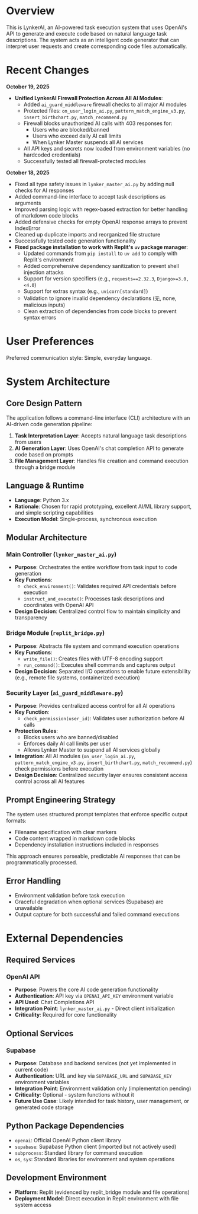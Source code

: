 # Overview

This is LynkerAI, an AI-powered task execution system that uses OpenAI's API to generate and execute code based on natural language task descriptions. The system acts as an intelligent code generator that can interpret user requests and create corresponding code files automatically.

# Recent Changes

**October 19, 2025**
- **Unified LynkerAI Firewall Protection Across All AI Modules**:
  - Added `ai_guard_middleware` firewall checks to all major AI modules
  - Protected files: `on_user_login_ai.py`, `pattern_match_engine_v3.py`, `insert_birthchart.py`, `match_recommend.py`
  - Firewall blocks unauthorized AI calls with 403 responses for:
    - Users who are blocked/banned
    - Users who exceed daily AI call limits
    - When Lynker Master suspends all AI services
  - All API keys and secrets now loaded from environment variables (no hardcoded credentials)
  - Successfully tested all firewall-protected modules

**October 18, 2025**
- Fixed all type safety issues in `lynker_master_ai.py` by adding null checks for AI responses
- Added command-line interface to accept task descriptions as arguments
- Improved parsing logic with regex-based extraction for better handling of markdown code blocks
- Added defensive checks for empty OpenAI response arrays to prevent IndexError
- Cleaned up duplicate imports and reorganized file structure
- Successfully tested code generation functionality
- **Fixed package installation to work with Replit's `uv` package manager**:
  - Updated commands from `pip install` to `uv add` to comply with Replit's environment
  - Added comprehensive dependency sanitization to prevent shell injection attacks
  - Support for version specifiers (e.g., `requests==2.32.3`, `Django>=3.0,<4.0`)
  - Support for extras syntax (e.g., `uvicorn[standard]`)
  - Validation to ignore invalid dependency declarations (无, none, malicious inputs)
  - Clean extraction of dependencies from code blocks to prevent syntax errors

# User Preferences

Preferred communication style: Simple, everyday language.

# System Architecture

## Core Design Pattern
The application follows a command-line interface (CLI) architecture with an AI-driven code generation pipeline:

1. **Task Interpretation Layer**: Accepts natural language task descriptions from users
2. **AI Generation Layer**: Uses OpenAI's chat completion API to generate code based on prompts
3. **File Management Layer**: Handles file creation and command execution through a bridge module

## Language & Runtime
- **Language**: Python 3.x
- **Rationale**: Chosen for rapid prototyping, excellent AI/ML library support, and simple scripting capabilities
- **Execution Model**: Single-process, synchronous execution

## Modular Architecture

### Main Controller (`lynker_master_ai.py`)
- **Purpose**: Orchestrates the entire workflow from task input to code generation
- **Key Functions**:
  - `check_environment()`: Validates required API credentials before execution
  - `instruct_and_execute()`: Processes task descriptions and coordinates with OpenAI API
- **Design Decision**: Centralized control flow to maintain simplicity and transparency

### Bridge Module (`replit_bridge.py`)
- **Purpose**: Abstracts file system and command execution operations
- **Key Functions**:
  - `write_file()`: Creates files with UTF-8 encoding support
  - `run_command()`: Executes shell commands and captures output
- **Design Decision**: Separated I/O operations to enable future extensibility (e.g., remote file systems, containerized execution)

### Security Layer (`ai_guard_middleware.py`)
- **Purpose**: Provides centralized access control for all AI operations
- **Key Function**:
  - `check_permission(user_id)`: Validates user authorization before AI calls
- **Protection Rules**:
  - Blocks users who are banned/disabled
  - Enforces daily AI call limits per user
  - Allows Lynker Master to suspend all AI services globally
- **Integration**: All AI modules (`on_user_login_ai.py`, `pattern_match_engine_v3.py`, `insert_birthchart.py`, `match_recommend.py`) check permissions before execution
- **Design Decision**: Centralized security layer ensures consistent access control across all AI features

## Prompt Engineering Strategy
The system uses structured prompt templates that enforce specific output formats:
- Filename specification with clear markers
- Code content wrapped in markdown code blocks
- Dependency installation instructions included in responses

This approach ensures parseable, predictable AI responses that can be programmatically processed.

## Error Handling
- Environment validation before task execution
- Graceful degradation when optional services (Supabase) are unavailable
- Output capture for both successful and failed command executions

# External Dependencies

## Required Services

### OpenAI API
- **Purpose**: Powers the core AI code generation functionality
- **Authentication**: API key via `OPENAI_API_KEY` environment variable
- **API Used**: Chat Completions API
- **Integration Point**: `lynker_master_ai.py` - Direct client initialization
- **Criticality**: Required for core functionality

## Optional Services

### Supabase
- **Purpose**: Database and backend services (not yet implemented in current code)
- **Authentication**: URL and key via `SUPABASE_URL` and `SUPABASE_KEY` environment variables
- **Integration Point**: Environment validation only (implementation pending)
- **Criticality**: Optional - system functions without it
- **Future Use Case**: Likely intended for task history, user management, or generated code storage

## Python Package Dependencies
- `openai`: Official OpenAI Python client library
- `supabase`: Supabase Python client (imported but not actively used)
- `subprocess`: Standard library for command execution
- `os`, `sys`: Standard libraries for environment and system operations

## Development Environment
- **Platform**: Replit (evidenced by replit_bridge module and file operations)
- **Deployment Model**: Direct execution in Replit environment with file system access